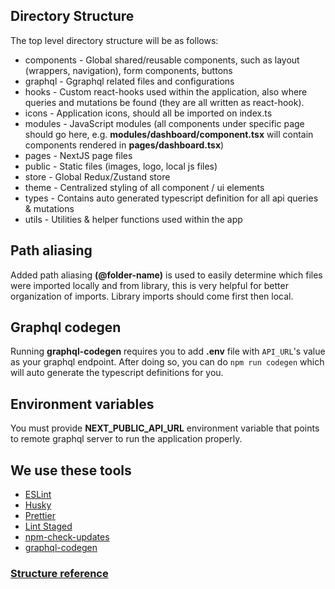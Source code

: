 ## Directory Structure

The top level directory structure will be as follows:

- components - Global shared/reusable components, such as layout (wrappers, navigation), form components, buttons
- graphql - Ggraphql related files and configurations
- hooks - Custom react-hooks used within the application, also where queries and mutations be found (they are all written as react-hook).
- icons - Application icons, should all be imported on index.ts
- modules - JavaScript modules (all components under specific page should go here, e.g. **modules/dashboard/component.tsx** will contain components rendered in **pages/dashboard.tsx**)
- pages - NextJS page files
- public - Static files (images, logo, local js files)
- store - Global Redux/Zustand store
- theme - Centralized styling of all component / ui elements
- types - Contains auto generated typescript definition for all api queries & mutations
- utils - Utilities & helper functions used within the app

## Path aliasing

Added path aliasing **(@folder-name)** is used to easily determine which files were imported locally and from library, this is very helpful for better organization of imports. Library imports should come first then local.

## Graphql codegen

Running **graphql-codegen** requires you to add **.env** file with `API_URL`'s value as your graphql endpoint. After doing so, you can do `npm run codegen` which will auto generate the typescript definitions for you.

## Environment variables

You must provide **NEXT_PUBLIC_API_URL** environment variable that points to remote graphql server to run the application properly.

## We use these tools

- [ESLint](https://eslint.org/docs/user-guide/configuring/)
- [Husky](https://typicode.github.io/husky/#/)
- [Prettier](https://prettier.io/)
- [Lint Staged](https://github.com/okonet/lint-staged)
- [npm-check-updates](https://www.npmjs.com/package/npm-check-updates)
- [graphql-codegen](https://www.graphql-code-generator.com/)

### [Structure reference](https://www.taniarascia.com/react-architecture-directory-structure)
